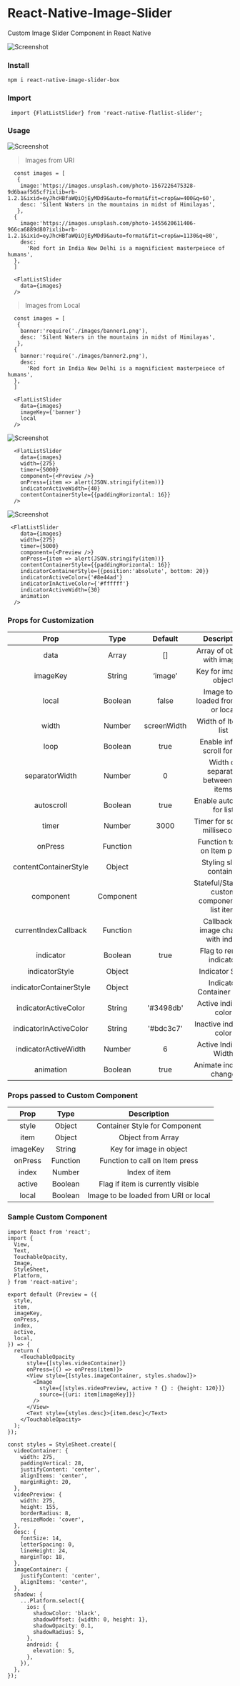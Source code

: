 # React-Native-Image-Slider
Custom Image Slider Component in React Native

![Screenshot](https://github.com/KPS250/ReactNative-ImageSlider/blob/master/src/screenshots/banner.png)

### Install
```
npm i react-native-image-slider-box
```

### Import 
```
 import {FlatListSlider} from 'react-native-flatlist-slider';
```

### Usage

![Screenshot](https://github.com/KPS250/ReactNative-ImageSlider/blob/master/src/screenshots/image1.png)

> Images from URI

``` 
  const images = [
   {
    image:'https://images.unsplash.com/photo-1567226475328-9d6baaf565cf?ixlib=rb-1.2.1&ixid=eyJhcHBfaWQiOjEyMDd9&auto=format&fit=crop&w=400&q=60',
    desc: 'Silent Waters in the mountains in midst of Himilayas',
   },
  {
    image:'https://images.unsplash.com/photo-1455620611406-966ca6889d80?ixlib=rb-1.2.1&ixid=eyJhcHBfaWQiOjEyMDd9&auto=format&fit=crop&w=1130&q=80',
    desc:
      'Red fort in India New Delhi is a magnificient masterpeiece of humans',
  },
  ]
  
  <FlatListSlider 
    data={images} 
  />
```

> Images from Local
``` 
  const images = [
   {
    banner:'require('./images/banner1.png'),
    desc: 'Silent Waters in the mountains in midst of Himilayas',
   },
  {
    banner:'require('./images/banner2.png'),
    desc:
      'Red fort in India New Delhi is a magnificient masterpeiece of humans',
  },
  ]
  
  <FlatListSlider 
    data={images} 
    imageKey={'banner'}
    local
  />
```

![Screenshot](https://github.com/KPS250/ReactNative-ImageSlider/blob/master/src/screenshots/image2.png)

```
  <FlatListSlider
    data={images}
    width={275}
    timer={5000}
    component={<Preview />}
    onPress={item => alert(JSON.stringify(item))}
    indicatorActiveWidth={40}
    contentContainerStyle={{paddingHorizontal: 16}}
  />
```

![Screenshot](https://github.com/KPS250/ReactNative-ImageSlider/blob/master/src/screenshots/image3.png)

```
 <FlatListSlider
    data={images}
    width={275}
    timer={5000}
    component={<Preview />}
    onPress={item => alert(JSON.stringify(item))}
    contentContainerStyle={{paddingHorizontal: 16}}
    indicatorContainerStyle={{position:'absolute', bottom: 20}}
    indicatorActiveColor={'#8e44ad'}
    indicatorInActiveColor={'#ffffff'}
    indicatorActiveWidth={30}
    animation
  />
```
### Props for Customization

| Prop                    | Type         | Default      | Description                                        |
| :---------------------: | :----------: | :----------: | :------------------------------------------------: |
| data                    | Array        | []           | Array of objects with images                       |
| imageKey                | String       | ‘image'      | Key for image in object                            |
| local                   | Boolean      | false        | Image to be loaded from URI or local               |
| width                   | Number       | screenWidth  | Width of Item in list                              |
| loop                    | Boolean      | true         | Enable infinite scroll for list                    |
| separatorWidth          | Number       | 0            | Width of separator between list items              |
| autoscroll              | Boolean      | true         | Enable autoScroll for list                         |
| timer                   | Number       | 3000         | Timer for scroll in milliseconds                   |
| onPress                 | Function     |              | Function to call on Item press                     |
| contentContainerStyle   | Object       |              | Styling slider container                           |
| component               | Component    |              | Stateful/Stateless custom component for list item  |
| currentIndexCallback    | Function     |              | Callback for image change with index               |
| indicator               | Boolean      | true         | Flag to render indicator                           |
| indicatorStyle          | Object       |              | Indicator Style                                    |
| indicatorContainerStyle | Object       |              | Indicator Container Style                          |
| indicatorActiveColor    | String       | '#3498db'    | Active indicator color                             |
| indicatorInActiveColor  | String       | '#bdc3c7'    | Inactive indicator color                           |
| indicatorActiveWidth    | Number       | 6            | Active Indicator Width                             |
| animation               | Boolean      | true         | Animate indicator change                           |\

### Props passed to Custom Component

| Prop       | Type         | Description                          |
| :--------: | :----------: |  :---------------------------------: |
| style      | Object       | Container Style for Component        |
| item       | Object       | Object from Array                    |
| imageKey   | String       | Key for image in object              |
| onPress    | Function     | Function to call on Item press       | 
| index      | Number       | Index of item                        |
| active     | Boolean      | Flag if item is currently visible    |
| local      | Boolean      | Image to be loaded from URI or local |

### Sample Custom Component

```
import React from 'react';
import {
  View,
  Text,
  TouchableOpacity,
  Image,
  StyleSheet,
  Platform,
} from 'react-native';

export default (Preview = ({
  style,
  item,
  imageKey,
  onPress,
  index,
  active,
  local,
}) => {
  return (
    <TouchableOpacity
      style={[styles.videoContainer]}
      onPress={() => onPress(item)}>
      <View style={[styles.imageContainer, styles.shadow]}>
        <Image
          style={[styles.videoPreview, active ? {} : {height: 120}]}
          source={{uri: item[imageKey]}}
        />
      </View>
      <Text style={styles.desc}>{item.desc}</Text>
    </TouchableOpacity>
  );
});

const styles = StyleSheet.create({
  videoContainer: {
    width: 275,
    paddingVertical: 28,
    justifyContent: 'center',
    alignItems: 'center',
    marginRight: 20,
  },
  videoPreview: {
    width: 275,
    height: 155,
    borderRadius: 8,
    resizeMode: 'cover',
  },
  desc: {
    fontSize: 14,
    letterSpacing: 0,
    lineHeight: 24,
    marginTop: 18,
  },
  imageContainer: {
    justifyContent: 'center',
    alignItems: 'center',
  },
  shadow: {
    ...Platform.select({
      ios: {
        shadowColor: 'black',
        shadowOffset: {width: 0, height: 1},
        shadowOpacity: 0.1,
        shadowRadius: 5,
      },
      android: {
        elevation: 5,
      },
    }),
  },
});
```
